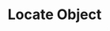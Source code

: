 ---
title: "Locate Object"
index: "locate-object"
permalink: /spells/locate-object/
tags:
  - Spell
  - 2nd Level
  - Divination
available_for:
  - Bard
  - Cleric
  - Druid
  - Paladin
  - Ranger
  - Wizard
level: "2nd Level"
school: "Divination"
comp:
  - V
  - S
  - M
material: "a forked twig."
duration: "10 Minutes"
concentration: true
description: |
  Describe or name an object that is familiar to you. You sense the direction to the object's location, as long as that object is within 1,000 feet of you. If the object is in motion, you know the direction of its movement.

  The spell can locate a specific object known to you, as long as you have seen it up close--within 30 feet--at least once. Alternatively, the spell can locate the nearest object of a particular kind, such as a certain kind of apparel, jewelry, furniture, tool, or weapon.

  This spell can't locate an object if any thickness of lead, even a thin sheet, blocks a direct path between you and the object.
excerpt: "Describe or name an object that is familiar to you."
source: "Basic Rules"
---